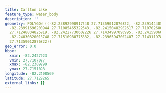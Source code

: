 ```yaml
---
title: Carlton Lake
feature_type: water_body
description: ''
geometry: POLYGON ((-82.23892990917248 27.71359012876822, -82.23914448589333 27.71226039228168,
  -82.23991696208944 27.71085465322643, -82.24150482982617 27.71070268035214, -82.24279229015301
  27.71248834825919, -82.24227730602226 27.71434997090995, -82.24159066051432 27.71510980775882,
  -82.24030320018748 27.71510980775882, -82.23965947002407 27.71431197892909, -82.23892990917248
  27.71359012876822))
geo_error: 0.0
bbox:
  xmin: -82.2427923
  ymin: 27.7107027
  xmax: -82.2389299
  ymax: 27.7151098
longitude: -82.2408569
latitude: 27.7129265
external_links: {}
---
```

